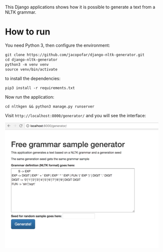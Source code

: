 This Django applications shows how it is possible to generate a text from a NLTK grammar.

How to run
=========

You need Python 3, then configure the environment:
```
git clone https://github.com/jacopofar/django-nltk-generator.git
cd django-nltk-generator
python3 -m venv venv 
source venv/bin/activate
```

to install the dependencies:
```
pip3 install -r requirements.txt
```
Now run the application:
```
cd nltkgen && python3 manage.py runserver
```

Visit `http://localhost:8000/generator/` and you will see the interface:

![alt text](https://github.com/jacopofar/django-nltk-generator/raw/master/screen.png "What you should see in your browser")
